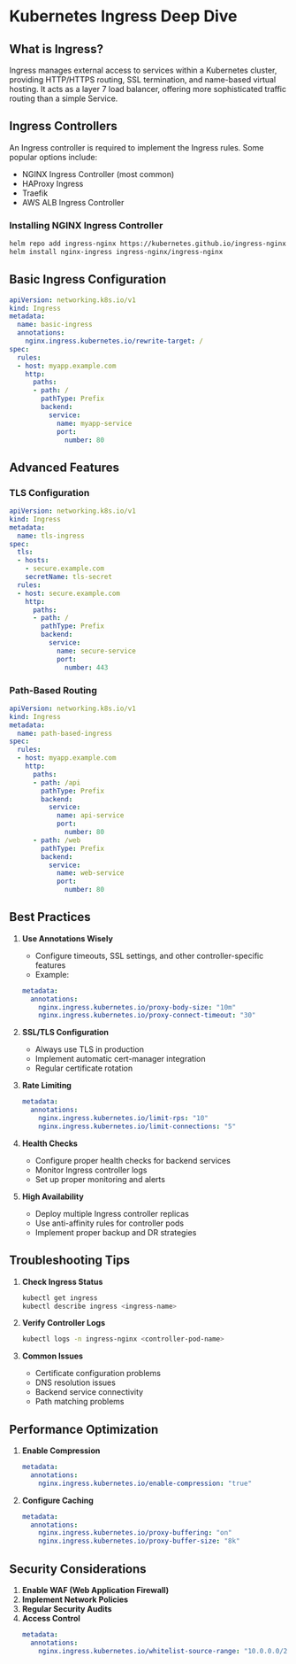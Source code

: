 # Kubernetes Ingress Deep Dive

## What is Ingress?
Ingress manages external access to services within a Kubernetes cluster, providing HTTP/HTTPS routing, SSL termination, and name-based virtual hosting. It acts as a layer 7 load balancer, offering more sophisticated traffic routing than a simple Service.

## Ingress Controllers
An Ingress controller is required to implement the Ingress rules. Some popular options include:
- NGINX Ingress Controller (most common)
- HAProxy Ingress
- Traefik
- AWS ALB Ingress Controller

### Installing NGINX Ingress Controller
```bash
helm repo add ingress-nginx https://kubernetes.github.io/ingress-nginx
helm install nginx-ingress ingress-nginx/ingress-nginx
```

## Basic Ingress Configuration
```yaml
apiVersion: networking.k8s.io/v1
kind: Ingress
metadata:
  name: basic-ingress
  annotations:
    nginx.ingress.kubernetes.io/rewrite-target: /
spec:
  rules:
  - host: myapp.example.com
    http:
      paths:
      - path: /
        pathType: Prefix
        backend:
          service:
            name: myapp-service
            port:
              number: 80
```

## Advanced Features

### TLS Configuration
```yaml
apiVersion: networking.k8s.io/v1
kind: Ingress
metadata:
  name: tls-ingress
spec:
  tls:
  - hosts:
    - secure.example.com
    secretName: tls-secret
  rules:
  - host: secure.example.com
    http:
      paths:
      - path: /
        pathType: Prefix
        backend:
          service:
            name: secure-service
            port:
              number: 443
```

### Path-Based Routing
```yaml
apiVersion: networking.k8s.io/v1
kind: Ingress
metadata:
  name: path-based-ingress
spec:
  rules:
  - host: myapp.example.com
    http:
      paths:
      - path: /api
        pathType: Prefix
        backend:
          service:
            name: api-service
            port:
              number: 80
      - path: /web
        pathType: Prefix
        backend:
          service:
            name: web-service
            port:
              number: 80
```

## Best Practices

1. **Use Annotations Wisely**
   - Configure timeouts, SSL settings, and other controller-specific features
   - Example:
   ```yaml
   metadata:
     annotations:
       nginx.ingress.kubernetes.io/proxy-body-size: "10m"
       nginx.ingress.kubernetes.io/proxy-connect-timeout: "30"
   ```

2. **SSL/TLS Configuration**
   - Always use TLS in production
   - Implement automatic cert-manager integration
   - Regular certificate rotation

3. **Rate Limiting**
   ```yaml
   metadata:
     annotations:
       nginx.ingress.kubernetes.io/limit-rps: "10"
       nginx.ingress.kubernetes.io/limit-connections: "5"
   ```

4. **Health Checks**
   - Configure proper health checks for backend services
   - Monitor Ingress controller logs
   - Set up proper monitoring and alerts

5. **High Availability**
   - Deploy multiple Ingress controller replicas
   - Use anti-affinity rules for controller pods
   - Implement proper backup and DR strategies

## Troubleshooting Tips

1. **Check Ingress Status**
   ```bash
   kubectl get ingress
   kubectl describe ingress <ingress-name>
   ```

2. **Verify Controller Logs**
   ```bash
   kubectl logs -n ingress-nginx <controller-pod-name>
   ```

3. **Common Issues**
   - Certificate configuration problems
   - DNS resolution issues
   - Backend service connectivity
   - Path matching problems

## Performance Optimization

1. **Enable Compression**
   ```yaml
   metadata:
     annotations:
       nginx.ingress.kubernetes.io/enable-compression: "true"
   ```

2. **Configure Caching**
   ```yaml
   metadata:
     annotations:
       nginx.ingress.kubernetes.io/proxy-buffering: "on"
       nginx.ingress.kubernetes.io/proxy-buffer-size: "8k"
   ```

## Security Considerations

1. **Enable WAF (Web Application Firewall)**
2. **Implement Network Policies**
3. **Regular Security Audits**
4. **Access Control**
   ```yaml
   metadata:
     annotations:
       nginx.ingress.kubernetes.io/whitelist-source-range: "10.0.0.0/24,172.10.0.1"
   ```
